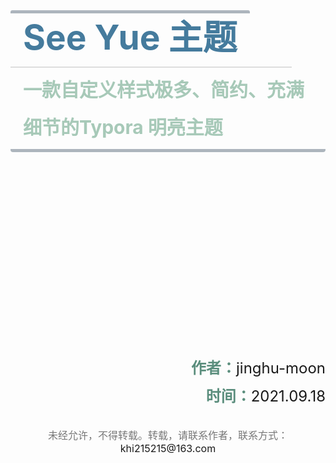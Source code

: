 <div style="page-break-after:always;">
    <br><br><br><br><br><br>
    <div style="text-align: left;color: #457b9d;">
        <span style="
                    font-family: 汉仪玄宋 45S;
                    font-weight: bolder;
                    font-size: 55px;
                    border-radius: 3px;
                    line-height: 90px;
                    padding: 5px 20px 20px;
                    border-top: 5px solid #adb5bd;">See Yue 主题
        </span>
        <div style="background: #fff; 
                    width: 450px;
                    height: 2px;
                    border-bottom: 2px solid #ddd"> <!--空格不要删掉--></div>
        <div style="
                    font-family: 汉仪玄宋 45S;
                    font-weight: bold;
                    font-size: 30px;
                    border-radius: 4px;
                    line-height:60px;
                    padding: 5px 20px;
                    margin-bottom: 20px;
                    color: rgb(69, 123, 157, 0.6);
                    color: rgb(129, 178, 154, 0.7);
                    border-bottom: 5px solid #adb5bd">一款自定义样式极多、简约、充满细节的Typora 明亮主题
        </div>
    </div>
    <br><br><br><br><br><br><br><br><br><br><br><br><br><br><br><br><br><br>
    <div style="text-align: right;font-size: 24px">
        <div style="font-family: 汉仪玄宋 45S;padding-bottom:10px">
            <strong style="color: #5b8e7d">作者：</strong>jinghu-moon
        </div>
        <div style="font-family: 汉仪玄宋 45S;">
            <strong style="color: #5b8e7d">时间：</strong>2021.09.18
        </div>
    </div>
    <br><br>
    <div style="text-align: center;color:#777;font-size: 16px">
        未经允许，不得转载。转载，请联系作者，联系方式：<a>khi215215@163.com</a>
    </div>
<div>

